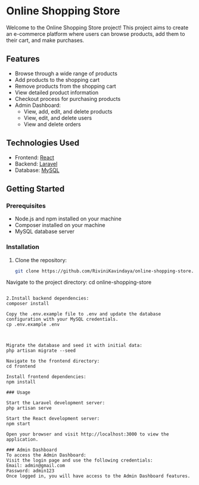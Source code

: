 # Online Shopping Store

Welcome to the Online Shopping Store project! This project aims to create an e-commerce platform where users can browse products, add them to their cart, and make purchases.

## Features

- Browse through a wide range of products
- Add products to the shopping cart
- Remove products from the shopping cart
- View detailed product information
- Checkout process for purchasing products
- Admin Dashboard:
  - View, add, edit, and delete products
  - View, edit, and delete users
  - View and delete orders

## Technologies Used

- Frontend: [React](https://reactjs.org/)
- Backend: [Laravel](https://laravel.com/)
- Database: [MySQL](https://www.mysql.com/)

## Getting Started

### Prerequisites

- Node.js and npm installed on your machine
- Composer installed on your machine
- MySQL database server

### Installation

1. Clone the repository:

   ```bash
   git clone https://github.com/RiviniKavindaya/online-shopping-store.git
Navigate to the project directory:
cd online-shopping-store

```

2.Install backend dependencies:
composer install

Copy the .env.example file to .env and update the database configuration with your MySQL credentials.
cp .env.example .env



Migrate the database and seed it with initial data:
php artisan migrate --seed

Navigate to the frontend directory:
cd frontend

Install frontend dependencies:
npm install

### Usage

Start the Laravel development server:
php artisan serve

Start the React development server:
npm start

Open your browser and visit http://localhost:3000 to view the application.

### Admin Dashboard
To access the Admin Dashboard:
Visit the login page and use the following credentials:
Email: admin@gmail.com
Password: admin123
Once logged in, you will have access to the Admin Dashboard features.